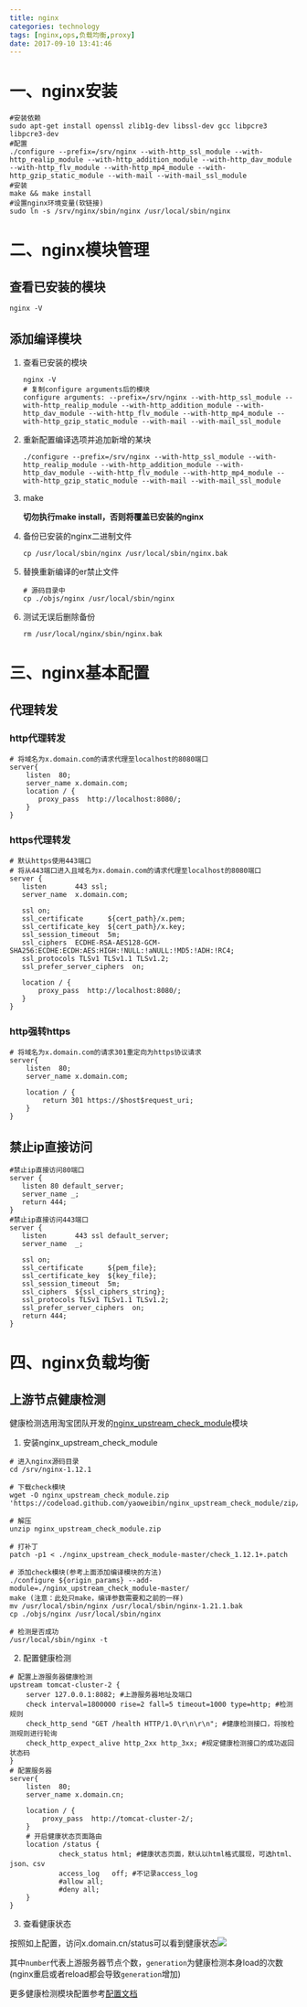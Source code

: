 ```yaml
---
title: nginx
categories: technology
tags: [nginx,ops,负载均衡,proxy]
date: 2017-09-10 13:41:46
---
```


# 一、nginx安装

```shell
#安装依赖
sudo apt-get install openssl zlib1g-dev libssl-dev gcc libpcre3 libpcre3-dev
#配置
./configure --prefix=/srv/nginx --with-http_ssl_module --with-http_realip_module --with-http_addition_module --with-http_dav_module --with-http_flv_module --with-http_mp4_module --with-http_gzip_static_module --with-mail --with-mail_ssl_module
#安装
make && make install
#设置nginx环境变量(软链接)
sudo ln -s /srv/nginx/sbin/nginx /usr/local/sbin/nginx
```

# 二、nginx模块管理

## 查看已安装的模块

```shell
nginx -V
```

## 添加编译模块

1. 查看已安装的模块

   ```shell
   nginx -V
   # 复制configure arguments后的模块
   configure arguments: --prefix=/srv/nginx --with-http_ssl_module --with-http_realip_module --with-http_addition_module --with-http_dav_module --with-http_flv_module --with-http_mp4_module --with-http_gzip_static_module --with-mail --with-mail_ssl_module
   ```

2. 重新配置编译选项并追加新增的某块

   ```shell
   ./configure --prefix=/srv/nginx --with-http_ssl_module --with-http_realip_module --with-http_addition_module --with-http_dav_module --with-http_flv_module --with-http_mp4_module --with-http_gzip_static_module --with-mail --with-mail_ssl_module 
   ```

3. make

   __切勿执行make install，否则将覆盖已安装的nginx__ 

4. 备份已安装的nginx二进制文件

   ```shell
   cp /usr/local/sbin/nginx /usr/local/sbin/nginx.bak
   ```

5. 替换重新编译的er禁止文件

   ```shell
   # 源码目录中
   cp ./objs/nginx /usr/local/sbin/nginx
   ```

6. 测试无误后删除备份

   ```shell
   rm /usr/local/nginx/sbin/nginx.bak
   ```

# 三、nginx基本配置

## 代理转发

### http代理转发

```nginx
# 将域名为x.domain.com的请求代理至localhost的8080端口
server{
    listen  80;
    server_name x.domain.com;
    location / {
       proxy_pass  http://localhost:8080/;
    }
}
```

### https代理转发

```nginx
# 默认https使用443端口
# 将从443端口进入且域名为x.domain.com的请求代理至localhost的8080端口
server {
   listen       443 ssl;
   server_name  x.domain.com;

   ssl on;
   ssl_certificate      ${cert_path}/x.pem;
   ssl_certificate_key  ${cert_path}/x.key;
   ssl_session_timeout  5m;
   ssl_ciphers  ECDHE-RSA-AES128-GCM-SHA256:ECDHE:ECDH:AES:HIGH:!NULL:!aNULL:!MD5:!ADH:!RC4;
   ssl_protocols TLSv1 TLSv1.1 TLSv1.2;
   ssl_prefer_server_ciphers  on;

   location / {
       proxy_pass  http://localhost:8080/;
   }
}
```

### http强转https

```nginx
# 将域名为x.domain.com的请求301重定向为https协议请求
server{
    listen  80;
    server_name x.domain.com;

    location / {
        return 301 https://$host$request_uri;
    }
}
```

## 禁止ip直接访问

```nginx
#禁止ip直接访问80端口
server {
   listen 80 default_server;
   server_name _;
   return 444;
}
#禁止ip直接访问443端口
server {
   listen       443 ssl default_server;
   server_name  _;

   ssl on;
   ssl_certificate      ${pem_file};
   ssl_certificate_key  ${key_file};
   ssl_session_timeout  5m;
   ssl_ciphers  ${ssl_ciphers_string};
   ssl_protocols TLSv1 TLSv1.1 TLSv1.2;
   ssl_prefer_server_ciphers  on;
   return 444;
}
```

# 四、nginx负载均衡

## 上游节点健康检测

健康检测选用淘宝团队开发的[nginx_upstream_check_module](https://github.com/yaoweibin/nginx_upstream_check_module)模块

1. 安装nginx_upstream_check_module

```shell
# 进入nginx源码目录
cd /srv/nginx-1.12.1

# 下载check模块
wget -O nginx_upstream_check_module.zip 'https://codeload.github.com/yaoweibin/nginx_upstream_check_module/zip/master'

# 解压
unzip nginx_upstream_check_module.zip

# 打补丁
patch -p1 < ./nginx_upstream_check_module-master/check_1.12.1+.patch

# 添加check模块(参考上面添加编译模块的方法)
./configure ${origin_params} --add-module=./nginx_upstream_check_module-master/
make (注意：此处只make，编译参数需要和之前的一样)
mv /usr/local/sbin/nginx /usr/local/sbin/nginx-1.21.1.bak
cp ./objs/nginx /usr/local/sbin/nginx

# 检测是否成功
/usr/local/sbin/nginx -t
```

2. 配置健康检测

```shell
# 配置上游服务器健康检测
upstream tomcat-cluster-2 {
    server 127.0.0.1:8082; #上游服务器地址及端口
    check interval=1800000 rise=2 fall=5 timeout=1000 type=http; #检测规则
    check_http_send "GET /health HTTP/1.0\r\n\r\n"; #健康检测接口，将按检测规则进行轮询
    check_http_expect_alive http_2xx http_3xx; #规定健康检测接口的成功返回状态码
}
# 配置服务器
server{
    listen  80;
    server_name x.domain.cn;

    location / {
        proxy_pass  http://tomcat-cluster-2/;
    }
    # 开启健康状态页面路由
    location /status {
            check_status html; #健康状态页面，默认以html格式展现，可选html、json、csv
            access_log   off; #不记录access_log
            #allow all;
            #deny all;
    }
}
```

3. 查看健康状态

按照如上配置，访问x.domain.cn/status可以看到健康状态![](http://img.willowspace.cn/willowspace_2016/1505020882341.png)

其中`number`代表上游服务器节点个数，`generation`为健康检测本身load的次数(nginx重启或者reload都会导致`generation`增加)

更多健康检测模块配置参考[配置文档](http://tengine.taobao.org/document_cn/http_upstream_check_cn.html)

